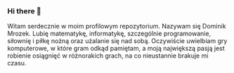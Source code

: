 ### Hi there 👋

Witam serdecznie w moim profilowym repozytorium. Nazywam się Dominik Mrozek. Lubię matematykę, informatykę, szczególnie programowanie, siłownię i piłkę nożną oraz użalanie się nad sobą. Oczywiście uwielbiam gry komputerowe, w które gram odkąd pamiętam, a moją największą pasją jest robienie osiągnięć w różnorakich grach, na co nieustannie brakuje mi czasu.

<!--
**DominikMrozek/DominikMrozek** is a ✨ _special_ ✨ repository because its `README.md` (this file) appears on your GitHub profile.

Here are some ideas to get you started:

- 🔭 I’m currently working on ...
- 🌱 I’m currently learning ...
- 👯 I’m looking to collaborate on ...
- 🤔 I’m looking for help with ...
- 💬 Ask me about ...
- 📫 How to reach me: ...
- 😄 Pronouns: ...
- ⚡ Fun fact: ...
-->

